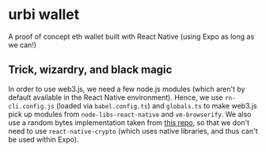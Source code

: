 # urbi wallet

A proof of concept eth wallet built with React Native (using Expo as long as we can!)

## Trick, wizardry, and black magic

In order to use web3.js, we need a few node.js modules (which aren't by default available in the React Native environment).
Hence, we use `rn-cli.config.js` (loaded via `babel.config.ts`) and `globals.ts` to make web3.js pick up modules from `node-libs-react-native` and `vm-browserify`.
We also use a random bytes implementation taken from [this repo][1], so that we don't need to use `react-native-crypto` (which uses native libraries, and thus can't be used within Expo).

[1]: https://github.com/agrcrobles/babel-preset-react-native-web3
